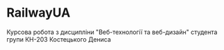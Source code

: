 # RailwayUA
Курсова робота з дисципліни "Веб-технології та веб-дизайн" студента групи КН-203 Костецького Дениса
